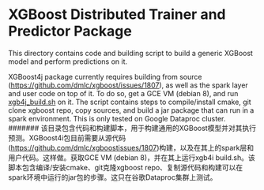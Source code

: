 # XGBoost Distributed Trainer and Predictor Package


This directory contains code and building script to build a generic XGBoost model and perform
predictions on it.

XGBoost4j package currently requires building from source
(https://github.com/dmlc/xgboost/issues/1807), as well as the spark layer and user code on top
of it. To do so, get a GCE VM (debian 8), and run
[xgb4j_build.sh](xgb4j_build.sh) on it. The script contains steps to compile/install cmake,
git clone xgboost repo, copy sources, and build a jar package that can run in a spark environment.
This is only tested on Google Dataproc cluster.
#######
该目录包含代码和构建脚本，用于构建通用的XGBoost模型并对其执行预测。XGBoost4i包目前需要从源代码(https://github.com/dmlc/xgboostissues/1807)构建，以及在其上的spark层和用户代码。这样做。获取GCE VM (debian 8)，并在其上运行xgb4i build.sh。该脚本包含编译/安装cmake、git克隆xgboost repo、复制源代码和构建可以在spark环境中运行的jar包的步骤。这只在谷歌Dataproc集群上测试。